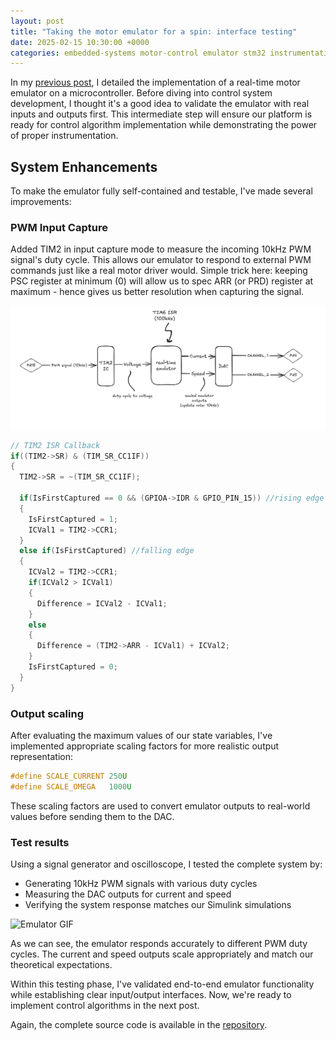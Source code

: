 ```yaml
---
layout: post
title: "Taking the motor emulator for a spin: interface testing"
date: 2025-02-15 10:30:00 +0000
categories: embedded-systems motor-control emulator stm32 instrumentation testing
---
```


In my [previous post](https://ycetindev.github.io/posts/2025-02-08-Building-a-real-time-motor-emulator.html), I detailed the implementation of a real-time motor emulator on a microcontroller. Before diving into control system development, I thought it's a good idea to validate the emulator with real inputs and outputs first. This intermediate step will ensure our platform is ready for control algorithm implementation while demonstrating the power of proper instrumentation.

## System Enhancements

To make the emulator fully self-contained and testable, I've made several improvements:

### PWM Input Capture

Added TIM2 in input capture mode to measure the incoming 10kHz PWM signal's duty cycle. This allows our emulator to respond to external PWM commands just like a real motor driver would. Simple trick here: keeping PSC register at minimum (0) will allow us to spec ARR (or PRD) register at maximum - hence gives us better resolution when capturing the signal.  

![Emulator Simple Block Diagram](/assets/Emulator_BlockDiagram.png)

```c
// TIM2 ISR Callback
if((TIM2->SR) & (TIM_SR_CC1IF))
{
  TIM2->SR = ~(TIM_SR_CC1IF);

  if(IsFirstCaptured == 0 && (GPIOA->IDR & GPIO_PIN_15)) //rising edge
  {
	IsFirstCaptured = 1;
	ICVal1 = TIM2->CCR1;
  }
  else if(IsFirstCaptured) //falling edge
  {
	ICVal2 = TIM2->CCR1;
	if(ICVal2 > ICVal1)
	{
	  Difference = ICVal2 - ICVal1;
	}
	else
	{
	  Difference = (TIM2->ARR - ICVal1) + ICVal2;
	}
	IsFirstCaptured = 0;
  }
}
```

### Output scaling
After evaluating the maximum values of our state variables, I've implemented appropriate scaling factors for more realistic output representation:

```c
#define SCALE_CURRENT 250U
#define SCALE_OMEGA   1000U
```

These scaling factors are used to convert emulator outputs to real-world values before sending them to the DAC.

### Test results
Using a signal generator and oscilloscope, I tested the complete system by:

- Generating 10kHz PWM signals with various duty cycles
- Measuring the DAC outputs for current and speed
- Verifying the system response matches our Simulink simulations

![Emulator GIF](/assets/Emulator_Scope.gif)

As we can see, the emulator responds accurately to different PWM duty cycles. The current and speed outputs scale appropriately and match our theoretical expectations.

Within this testing phase, I've validated end-to-end emulator functionality while establishing clear input/output interfaces. Now, we're ready to implement control algorithms in the next post. 

Again, the complete source code is available in the [repository](https://github.com/ycetindev/stm32f3/tree/main/F3Disco_MotorEmulator).
